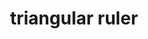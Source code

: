 ---
layout: smileys&emotion
title: triangular ruler
emoji: triangular_ruler
permalink: 📐.html
image: assets/img/3moji/triangular_ruler.png
---